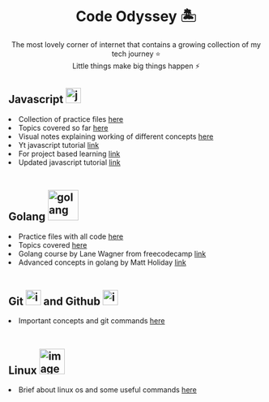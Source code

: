 <h1 align="center">Code Odyssey 🏝️</h1>

<p align="center">The most lovely corner of internet that contains a growing collection of my tech journey ⭐️ <br> Little things make big things happen ⚡️</p>

<h2>Javascript <img width="30" height="30" alt="javascript" src="https://github.com/user-attachments/assets/f31c8ee2-16c6-4004-a84f-ed7c263defd8" /></h2>

<li>Collection of practice files <a href="https://github.com/neelkumar01/code-odyssey/tree/main/Javascript/files">here</a></li>
<li>Topics covered so far <a href="https://github.com/neelkumar01/code-odyssey/blob/main/Javascript/README.md">here</a></li>
<li>Visual notes explaining working of different concepts <a href="https://github.com/neelkumar01/code-odyssey/tree/main/Javascript/fundamentals">here</a></li>
<li>Yt javascript tutorial <a href="https://youtube.com/@harshitvashisth?si=uRFElQKQFKuy9QTj">link</a></li>
<li>For project based learning <a href="https://youtube.com/@javascriptmastery?si=kFS4o7oMfebpwvFF">link</a></li>
<li>Updated javascript tutorial <a href="https://javascript.info/">link</a></li>

<br>
<h2>Golang <img width="60" height="60" alt="golang" src="https://github.com/user-attachments/assets/6eff5195-be36-4cea-8f39-dbf2b1011542" /></h2>
<li>Practice files with all code <a href="https://github.com/neelkumar01/code-odyssey/tree/main/Golang/files">here</a></li>
<li>Topics covered <a href="https://github.com/neelkumar01/code-odyssey/blob/main/Golang/README.md">here</a></li>
<li>Golang course by Lane Wagner from freecodecamp <a href="https://youtu.be/un6ZyFkqFKo?si=PX0O8PiBWLX0Q9I-">link</a></li>
<li>Advanced concepts in golang by Matt Holiday <a href="https://github.com/matt4biz/go-class-slides/blob/trunk/xmas-2020/README.md">link</a></li>

<br>
<h2>Git <img width="30" height="30" alt="image" src="https://github.com/user-attachments/assets/74aff18d-e9b3-4f7f-922f-5b2db8f2c22f" />
 and Github <img width="30" height="30" alt="image" src="https://github.com/user-attachments/assets/1a452767-ab98-4839-ac97-130e30bdb1fa" />
</h2>
<li>Important concepts and git commands <a href="https://github.com/neelkumar01/code-odyssey/tree/main/git">here</a></li>

<br>
<h2>Linux <img width="50" height="50" alt="image" src="https://github.com/user-attachments/assets/97810118-3a39-490b-802f-c1c77208ff67" />
</h2> 
<li>Brief about linux os and some useful commands <a href="https://github.com/neelkumar01/code-odyssey/tree/main/linux">here</a></li>
